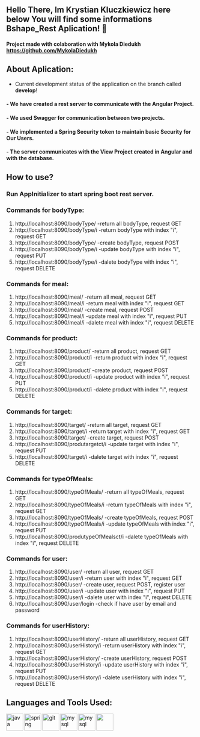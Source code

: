 ## Hello There, Im Krystian Kluczkiewicz here below You will find some informations Bshape_Rest Aplication! 👋
#### Project made with colaboration with Mykola Diedukh https://github.com/MykolaDiedukh


## About Aplication:
 - Current development status of the application on the branch called <b>develop</b>!
#### - We have created a rest server to communicate with the Angular Project.
#### - We used Swagger for communication between two projects.
#### - We implemented a Spring Security token to maintain basic Security for Our Users.
#### - The server communicates with the View Project created in Angular and with the database.


## How to use?
### Run AppInitializer to start spring boot rest server.

### Commands for bodyType:
 1. http://localhost:8090/bodyType/ -return all bodyType, request GET
 2. http://localhost:8090/bodyType/i -return bodyType with index "i", request GET
 3. http://localhost:8090/bodyType/ -create bodyType, request POST
 4. http://localhost:8090/bodyType/i -update bodyType  with index "i", request PUT
 5. http://localhost:8090/bodyType/i -dalete bodyType  with index "i", request DELETE

### Commands for meal:
 1. http://localhost:8090/meal/ -return all meal, request GET
 2. http://localhost:8090/meal/i -return meal with index "i", request GET
 3. http://localhost:8090/meal/ -create meal, request POST
 4. http://localhost:8090/meal/i -update meal  with index "i", request PUT
 5. http://localhost:8090/meal/i -dalete meal  with index "i", request DELETE
 
### Commands for product:
 1. http://localhost:8090/product/ -return all product, request GET
 2. http://localhost:8090/product/i -return product with index "i", request GET
 3. http://localhost:8090/product/ -create product, request POST
 4. http://localhost:8090/product/i -update product  with index "i", request PUT
 5. http://localhost:8090/product/i -dalete product  with index "i", request DELETE 
 
### Commands for target:
 1. http://localhost:8090/target/ -return all target, request GET
 2. http://localhost:8090/target/i -return target with index "i", request GET
 3. http://localhost:8090/target/ -create target, request POST
 4. http://localhost:8090/produtargetct/i -update target  with index "i", request PUT
 5. http://localhost:8090/target/i -dalete target  with index "i", request DELETE 
 
### Commands for typeOfMeals:
 1. http://localhost:8090/typeOfMeals/ -return all typeOfMeals, request GET
 2. http://localhost:8090/typeOfMeals/i -return typeOfMeals with index "i", request GET
 3. http://localhost:8090/typeOfMeals/ -create typeOfMeals, request POST
 4. http://localhost:8090/typeOfMeals/i -update typeOfMeals  with index "i", request PUT
 5. http://localhost:8090/produtypeOfMealsct/i -dalete typeOfMeals  with index "i", request DELETE
  
### Commands for user:
 1. http://localhost:8090/user/ -return all user, request GET
 2. http://localhost:8090/user/i -return user with index "i", request GET
 3. http://localhost:8090/user/ -create user, request POST, register user
 4. http://localhost:8090/user/i -update user  with index "i", request PUT
 5. http://localhost:8090/user/i -dalete user  with index "i", request DELETE
 6. http://localhost:8090/user/login -check if have user by email and password
 
 ### Commands for userHistory:
 1. http://localhost:8090/userHistory/ -return all userHistory, request GET
 2. http://localhost:8090/userHistory/i -return userHistory with index "i", request GET
 3. http://localhost:8090/userHistory/ -create userHistory, request POST
 4. http://localhost:8090/userHistory/i -update userHistory  with index "i", request PUT
 5. http://localhost:8090/userHistory/i -dalete userHistory  with index "i", request DELETE



## Languages and Tools Used: 
<img align="left" src="https://devicons.github.io/devicon/devicon.git/icons/java/java-original-wordmark.svg" alt="java" width="45"/>
<img align="left" src="https://www.vectorlogo.zone/logos/springio/springio-icon.svg" alt="spring" width="45"/>
<img align="left" src="https://www.vectorlogo.zone/logos/git-scm/git-scm-icon.svg" alt="git" width="45"/>
<img align="left" src="https://devicons.github.io/devicon/devicon.git/icons/mysql/mysql-original-wordmark.svg" alt="mysql" width="45"/> 
<img align="left" src="https://avatars3.githubusercontent.com/u/348262?s=200&v=4" alt="mysql" width="45"/> 
<img align="left" src="https://avatars2.githubusercontent.com/u/7658037?s=200&v=4" width="45"/> 



